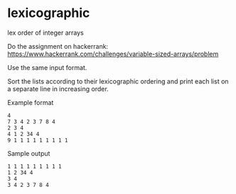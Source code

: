 # lexicographic
lex order of integer arrays

Do the assignment on hackerrank:
https://www.hackerrank.com/challenges/variable-sized-arrays/problem

Use the same input format.

Sort the lists according to their lexicographic ordering and print each list on a separate line in increasing order.

Example format
~~~
4
7 3 4 2 3 7 8 4
2 3 4
4 1 2 34 4
9 1 1 1 1 1 1 1 1 1
~~~

Sample output
~~~
1 1 1 1 1 1 1 1 1
1 2 34 4
3 4
3 4 2 3 7 8 4
~~~


